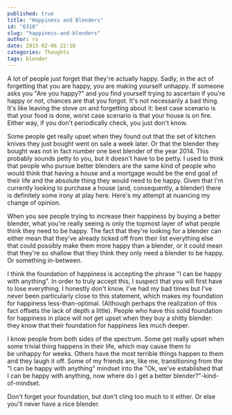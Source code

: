 ```yaml
---
published: true
title: "Happiness and Blenders"
id: "6318"
slug: "happiness-and-blenders"
author: rv
date: 2015-02-06 22:10
categories: Thoughts
tags: blender
---
```

A lot of people just forget that they're actually happy. Sadly, in the act of forgetting that you are happy, you are making yourself unhappy. If someone asks you "Are you happy?" and you find yourself trying to ascertain if you're happy or not, chances are that you forgot. It's not necessarily a bad thing. It's like leaving the stove on and forgetting about it: best case scenario is that your food is done, worst case scenario is that your house is on fire. Either way, if you don't periodically check, you just don't know.

Some people get really upset when they found out that the set of kitchen knives they just bought went on sale a week later. Or that the blender they bought was not in fact number one best blender of the year 2014. This probably sounds petty to you, but it doesn't have to be petty. I used to think that people who pursue better blenders are the same kind of people who would think that having a house and a mortgage would be the end goal of their life and the absolute thing they would need to be happy. Given that I'm currently looking to purchase a house (and, consequently, a blender) there is definitely some irony at play here. Here's my attempt at nuancing my change of opinion.

When you see people trying to increase their happiness by buying a better blender, what you're really seeing is only the topmost layer of what people think they need to be happy. The fact that they're looking for a blender can either mean that they've already ticked off from their list everything else that could possibly make them more happy than a blender, or it could mean that they're so shallow that they think they only need a blender to be happy. Or something in-between.

I think the foundation of happiness is accepting the phrase "I can be happy with anything". In order to truly accept this, I suspect that you will first have to lose everything. I honestly don't know. I've had my bad times but I've never been particularly close to this statement, which makes my foundation for happiness less-than-optimal. (Although perhaps the realization of this fact offsets the lack of depth a little). People who have this solid foundation for happiness in place will not get upset when they buy a shitty blender: they know that their foundation for happiness lies much deeper.

I know people from both sides of the spectrum. Some get really upset when some trivial thing happens in their life, which may cause them to be unhappy for weeks. Others have the most terrible things happen to them and they laugh it off. Some of my friends are, like me, transitioning from the "I can be happy with anything" mindset into the "Ok, we've established that I can be happy with anything, now where do I get a better blender?"-kind-of-mindset.

Don't forget your foundation, but don't cling too much to it either. Or else you'll never have a nice blender.

&nbsp;